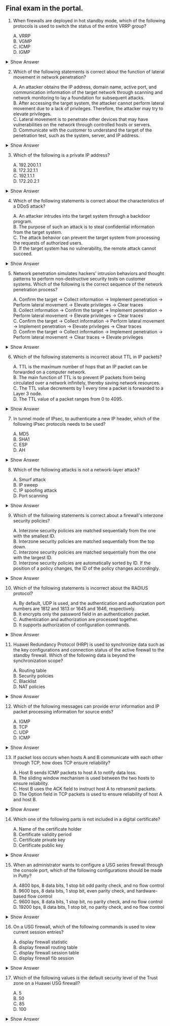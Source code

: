 ## Final exam in the portal.

1. When firewalls are deployed in hot standby mode, which of the following protocols is used to switch the status of the entire VRRP group?

    A. VRRP  
    B. VGMP  
    C. ICMP  
    D. IGMP  

  <details>
  <summary>Show Answer</summary>
  **Correct answer:** B. VGMP 
  </details>

2. Which of the following statements is correct about the function of lateral movement in network penetration?

    A. An attacker obtains the IP address, domain name, active port, and communication information of the target network through scanning and network monitoring to lay a foundation for subsequent attacks.  
    B. After accessing the target system, the attacker cannot perform lateral movement due to a lack of privileges. Therefore, the attacker may try to elevate privileges.  
    C. Lateral movement is to penetrate other devices that may have vulnerabilities on the network through controlled hosts or servers.  
    D. Communicate with the customer to understand the target of the penetration test, such as the system, server, and IP address.  

  <details>
  <summary>Show Answer</summary>
  **Correct answer:** C. Lateral movement is to penetrate other devices that may have vulnerabilities on the network through controlled hosts or servers.
  </details>

3. Which of the following is a private IP address?

    A. 192.200.1.1  
    B. 172.32.1.1  
    C. 192.1.1.1  
    D. 172.20.2.1  

<details>
<summary>Show Answer</summary>
**Correct answer:** D. 172.20.2.1
</details>

4. Which of the following statements is correct about the characteristics of a DDoS attack?

    A. An attacker intrudes into the target system through a backdoor program.  
    B. The purpose of such an attack is to steal confidential information from the target system.  
    C. The attack behavior can prevent the target system from processing the requests of authorized users.  
    D. If the target system has no vulnerability, the remote attack cannot succeed.  

<details>
<summary>Show Answer</summary>
**Correct answer:** C. The attack behavior can prevent the target system from processing the requests of authorized users.
</details>

5. Network penetration simulates hackers' intrusion behaviors and thought patterns to perform non-destructive security tests on customer systems. Which of the following is the correct sequence of the network penetration process?

    A. Confirm the target -> Collect information -> Implement penetration -> Perform lateral movement -> Elevate privileges -> Clear traces  
    B. Collect information -> Confirm the target -> Implement penetration -> Perform lateral movement -> Elevate privileges -> Clear traces  
    C. Confirm the target -> Collect information -> Perform lateral movement -> Implement penetration -> Elevate privileges -> Clear traces  
    D. Confirm the target -> Collect information -> Implement penetration -> Perform lateral movement -> Clear traces -> Elevate privileges  

<details>
<summary>Show Answer</summary>
**Correct answer:** A. Confirm the target -> Collect information -> Implement penetration -> Perform lateral movement -> Elevate privileges -> Clear traces
</details>

6. Which of the following statements is incorrect about TTL in IP packets?

    A. TTL is the maximum number of hops that an IP packet can be forwarded on a computer network.  
    B. The main function of TTL is to prevent IP packets from being circulated over a network infinitely, thereby saving network resources.  
    C. The TTL value decrements by 1 every time a packet is forwarded to a Layer 3 node.  
    D. The TTL value of a packet ranges from 0 to 4095.  

<details>
<summary>Show Answer</summary>
**Correct answer:** D. The TTL value of a packet ranges from 0 to 4095.
</details>

7. In tunnel mode of IPsec, to authenticate a new IP header, which of the following IPsec protocols needs to be used?

    A. MD5  
    B. SHA1  
    C. ESP  
    D. AH  

<details>
<summary>Show Answer</summary>
**Correct answer:** D. AH
</details>

8. Which of the following attacks is not a network-layer attack?

    A. Smurf attack  
    B. IP sweep  
    C. IP spoofing attack  
    D. Port scanning  

<details>
<summary>Show Answer</summary>
**Correct answer:** D. Port scanning
</details>

9. Which of the following statements is correct about a firewall's interzone security policies?

    A. Interzone security policies are matched sequentially from the one with the smallest ID.  
    B. Interzone security policies are matched sequentially from the top down.  
    C. Interzone security policies are matched sequentially from the one with the largest ID.  
    D. Interzone security policies are automatically sorted by ID. If the position of a policy changes, the ID of the policy changes accordingly.  

<details>
<summary>Show Answer</summary>
**Correct answer:** B. Interzone security policies are matched sequentially from the top down.
</details>

10. Which of the following statements is incorrect about the RADIUS protocol?

    A. By default, UDP is used, and the authentication and authorization port numbers are 1812 and 1813 or 1645 and 1646, respectively.  
    B. It encrypts only the password field in an authentication packet.  
    C. Authentication and authorization are processed together.  
    D. It supports authorization of configuration commands.  

<details>
<summary>Show Answer</summary>
**Correct answer:** D. It supports authorization of configuration commands.
</details>

11. Huawei Redundancy Protocol (HRP) is used to synchronize data such as the key configurations and connection status of the active firewall to the standby firewall. Which of the following data is beyond the synchronization scope?

    A. Routing table  
    B. Security policies  
    C. Blacklist  
    D. NAT policies  

<details>
<summary>Show Answer</summary>
**Correct answer:** A. Routing table
</details>

12. Which of the following messages can provide error information and IP packet processing information for source ends?

    A. IGMP  
    B. TCP  
    C. UDP  
    D. ICMP  

<details>
<summary>Show Answer</summary>
**Correct answer:** D. ICMP
</details>

13. If packet loss occurs when hosts A and B communicate with each other through TCP, how does TCP ensure reliability?

    A. Host B sends ICMP packets to host A to notify data loss.  
    B. The sliding window mechanism is used between the two hosts to ensure reliability.  
    C. Host B uses the ACK field to instruct host A to retransmit packets.  
    D. The Option field in TCP packets is used to ensure reliability of host A and host B.  

<details>
<summary>Show Answer</summary>
**Correct answer:** C. Host B uses the ACK field to instruct host A to retransmit packets.
</details>

14. Which one of the following parts is not included in a digital certificate?

    A. Name of the certificate holder  
    B. Certificate validity period  
    C. Certificate private key  
    D. Certificate public key  

<details>
<summary>Show Answer</summary>
**Correct answer:** C. Certificate private key
</details>

15. When an administrator wants to configure a USG series firewall through the console port, which of the following configurations should be made in Putty?

    A. 4800 bps, 8 data bits, 1 stop bit odd parity check, and no flow control  
    B. 9600 bps, 8 data bits, 1 stop bit, even parity check, and hardware-based flow control  
    C. 9600 bps, 8 data bits, 1 stop bit, no parity check, and no flow control  
    D. 19200 bps, 8 data bits, 1 stop bit, no parity check, and no flow control  

<details>
<summary>Show Answer</summary>
**Correct answer:** C. 9600 bps, 8 data bits, 1 stop bit, no parity check, and no flow control
</details>

16. On a USG firewall, which of the following commands is used to view current session entries?

    A. display firewall statistic  
    B. display firewall routing table  
    C. display firewall session table  
    D. display firewall fib session  

<details>
<summary>Show Answer</summary>
**Correct answer:** C. display firewall session table
</details>

17. Which of the following values is the default security level of the Trust zone on a Huawei USG firewall?

    A. 5  
    B. 50  
    C. 85  
    D. 100  

<details>
<summary>Show Answer</summary>
**Correct answer:** C. 85
</details>


